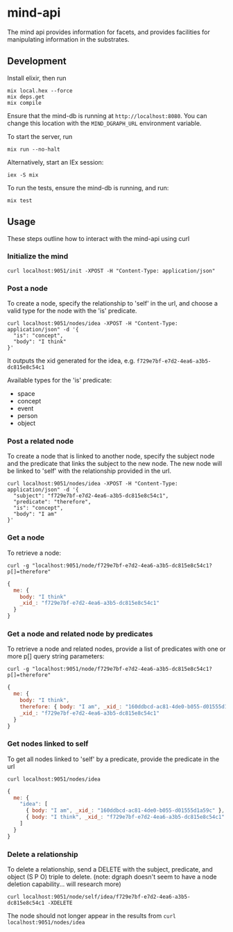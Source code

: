 # mind-api
The mind api provides information for facets, and provides facilities for manipulating information in the substrates.

## Development

Install elixir, then run
```
mix local.hex --force
mix deps.get
mix compile
```

Ensure that the mind-db is running at ```http://localhost:8080```. 
You can change this location with the ```MIND_DGRAPH_URL``` environment variable.

To start the server, run
```
mix run --no-halt
```

Alternatively, start an IEx session:
```
iex -S mix
```

To run the tests, ensure the mind-db is running, and run:
```
mix test
```

## Usage

These steps outline how to interact with the mind-api using curl

### Initialize the mind
```
curl localhost:9051/init -XPOST -H "Content-Type: application/json"
```

### Post a node

To create a node, specify the relationship to 'self' in the url, and choose a valid type for the node with the 'is' predicate. 

```
curl localhost:9051/nodes/idea -XPOST -H "Content-Type: application/json" -d '{ 
  "is": "concept", 
  "body": "I think" 
}'
```
It outputs the xid generated for the idea, e.g. ```f729e7bf-e7d2-4ea6-a3b5-dc815e8c54c1```

Available types for the 'is' predicate:
* space
* concept
* event
* person
* object


### Post a related node

To create a node that is linked to another node, specify the subject node and the predicate that links the subject to the new node. The new node will be linked to 'self' with the relationship provided in the url.

```
curl localhost:9051/nodes/idea -XPOST -H "Content-Type: application/json" -d '{ 
  "subject": "f729e7bf-e7d2-4ea6-a3b5-dc815e8c54c1", 
  "predicate": "therefore", 
  "is": "concept",
  "body": "I am" 
}'
```


### Get a node

To retrieve a node:
```
curl -g "localhost:9051/node/f729e7bf-e7d2-4ea6-a3b5-dc815e8c54c1?p[]=therefore"
```
```javascript
{
  me: {
    body: "I think"
    _xid_: "f729e7bf-e7d2-4ea6-a3b5-dc815e8c54c1"
  }
}
```


### Get a node and related node by predicates

To retrieve a node and related nodes, provide a list of predicates with one or more p[] query string parameters:

```
curl -g "localhost:9051/node/f729e7bf-e7d2-4ea6-a3b5-dc815e8c54c1?p[]=therefore"
```
```javascript
{
  me: {
    body: "I think",
    therefore: { body: "I am", _xid_: "160ddbcd-ac81-4de0-b055-d01555d1a59c" },
    _xid_: "f729e7bf-e7d2-4ea6-a3b5-dc815e8c54c1"
  }
}
```


### Get nodes linked to self

To get all nodes linked to 'self' by a predicate, provide the predicate in the url

```
curl localhost:9051/nodes/idea
```
```javascript
{
  me: {
    "idea": [
      { body: "I am", _xid_: "160ddbcd-ac81-4de0-b055-d01555d1a59c" },
      { body: "I think", _xid_: "f729e7bf-e7d2-4ea6-a3b5-dc815e8c54c1" }
    ]
  }
}
```

### Delete a relationship

To delete a relationship, send a DELETE with the subject, predicate, and object (S P O) triple to delete. 
(note: dgraph doesn't seem to have a node deletion capability... will research more)

```
curl localhost:9051/node/self/idea/f729e7bf-e7d2-4ea6-a3b5-dc815e8c54c1 -XDELETE
```

The node should not longer appear in the results from ```curl localhost:9051/nodes/idea```

